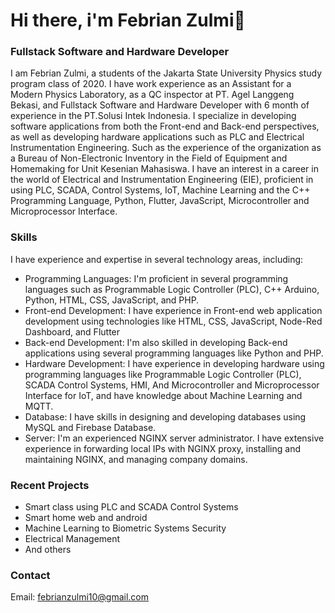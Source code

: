 # Hi there, i'm Febrian Zulmi👋

### Fullstack Software and Hardware Developer
I am Febrian Zulmi, a students of the Jakarta State University Physics study program class of 2020. I have work experience as an Assistant for a Modern Physics Laboratory, as a QC inspector at PT. Agel Langgeng Bekasi, and Fullstack Software and Hardware Developer with 6 month of experience in the PT.Solusi Intek Indonesia. I specialize in developing software applications from both the Front-end and Back-end perspectives, as well as developing hardware applications such as PLC and Electrical Instrumentation Engineering. Such as the experience of the organization as a Bureau of Non-Electronic Inventory in the Field of Equipment and Homemaking for Unit Kesenian Mahasiswa. I have an interest in a career in the world of Electrical and Instrumentation Engineering (EIE), proficient in using PLC, SCADA, Control Systems, IoT, Machine Learning and the C++ Programming Language, Python, Flutter, JavaScript, Microcontroller and Microprocessor Interface.

### Skills
I have experience and expertise in several technology areas, including:

- Programming Languages: I'm proficient in several programming languages such as  Programmable Logic Controller (PLC), C++ Arduino, Python, HTML, CSS, JavaScript, and PHP.
- Front-end Development: I have experience in Front-end web application development using technologies like HTML, CSS, JavaScript, Node-Red Dashboard, and Flutter
- Back-end Development: I'm also skilled in developing Back-end applications using several programming languages like Python and PHP.
- Hardware Development: I have experience in developing hardware using programming languages like Programmable Logic Controller (PLC), SCADA Control Systems, HMI, And Microcontroller and Microprocessor Interface for IoT, and have knowledge about Machine Learning and MQTT.
- Database: I have skills in designing and developing databases using MySQL and Firebase Database.
- Server: I'm an experienced NGINX server administrator. I have extensive experience in forwarding local IPs with NGINX proxy, installing and maintaining NGINX, and managing company domains.
### Recent Projects
- Smart class using PLC and SCADA Control Systems 
- Smart home web and android
- Machine Learning to Biometric Systems Security
- Electrical Management
- And others
### Contact
Email: febrianzulmi10@gmail.com
